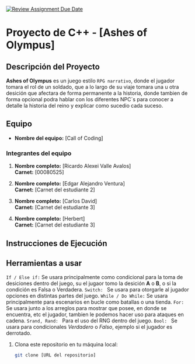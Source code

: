 [![Review Assignment Due Date](https://classroom.github.com/assets/deadline-readme-button-22041afd0340ce965d47ae6ef1cefeee28c7c493a6346c4f15d667ab976d596c.svg)](https://classroom.github.com/a/mi1WNrHU)
# Proyecto de C++ - [Ashes of Olympus]

## Descripción del Proyecto

**Ashes of Olympus** es un juego estilo `RPG narrativo`, donde el jugador tomara el rol de un soldado, que a lo largo de su viaje tomara una u otra desición que afectara de forma permanente a la historia, donde tambien de forma opcional podra hablar con los diferentes NPC´s para conocer a detalle la historia del reino y explicar como sucedio cada suceso.

## Equipo

- **Nombre del equipo:** [Call of Coding]

### Integrantes del equipo

1. **Nombre completo:** [Ricardo Alexei Valle Avalos]  
   **Carnet:** [00080525]

2. **Nombre completo:** [Edgar Alejandro Ventura]  
   **Carnet:** [Carnet del estudiante 2]

3. **Nombre completo:** [Carlos David]  
   **Carnet:** [Carnet del estudiante 3]

4. **Nombre completo:** [Herbert]  
   **Carnet:** [Carnet del estudiante 3]

## Instrucciones de Ejecución

## Herramientas a usar
  `If / Else if:` Se usara principalmente como condicional para la toma de desiciones dentro del juego, su el jugaor tomo la desición **A** o **B**, o si la condición es Falsa o Verdadera.
  `Switch: ` Se usara para otorgarle al jugador opciones en distintas partes del juego.
  `While / Do While:` Se usara principalmente para escenarios en bucle como batallas o una tienda.
  `For: ` Se usara junto a los arreglos para mostrar que posee, en donde se encuentra, etc el jugador, tambien le podemos hacer uso para ataques en cadena.
  `Srand, Rand: ` Para el uso del RNG dentro del juego.
  `Bool: ` Se usara para condicionales *Verdadero* o *Falso*, ejemplo si el jugador es derrotado.

1. Clona este repositorio en tu máquina local:
   ```bash
   git clone [URL del repositorio]
